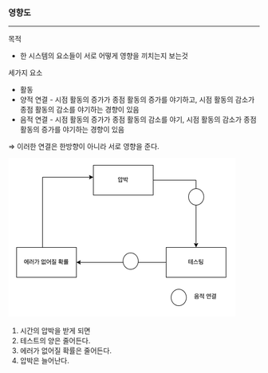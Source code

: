 ### 영향도

---

목적

- 한 시스템의 요소들이 서로 어떻게 영향을 끼치는지 보는것

세가지 요소

- 활동
- 양적 연결 - 시점 활동의 증가가 종점 활동의 증가를 야기하고, 시점 활동의 감소가 종점 활동의 감소를 야기하는 경향이 있음
- 음적 연결 - 시점 활동의 증가가 종점 활동의 감소를 야기, 시점 활동의 감소가 종점 활동의 증가를 야기하는 경향이 있음

⇒ 이러한 연결은 한방향이 아니라 서로 영향을 준다.

![영향도](img.png)

1. 시간의 압박을 받게 되면
2. 테스트의 양은 줄어든다.
3. 에러가 없어질 확률은 줄어든다.
4. 압박은 늘어난다.